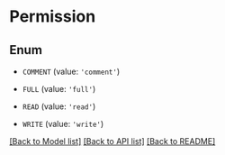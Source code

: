 # Permission


## Enum

* `COMMENT` (value: `'comment'`)

* `FULL` (value: `'full'`)

* `READ` (value: `'read'`)

* `WRITE` (value: `'write'`)

[[Back to Model list]](../README.md#documentation-for-models) [[Back to API list]](../README.md#documentation-for-api-endpoints) [[Back to README]](../README.md)


